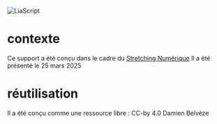 ![![LiaScript](https://raw.githubusercontent.com/LiaScript/LiaScript/master/badges/course.svg)](https://liascript.github.io/course/?https://raw.githubusercontent.com/damienbelveze/Liascript/main/Liascript.md#1)

# contexte

Ce support a été conçu dans le cadre du [Stretching Numérique](https://stretchingnumerique.fr)
Il a été présenté le 25 mars 2025

# réutilisation

Il a été conçu comme une ressource libre : CC-by 4.0 Damien Belvèze

